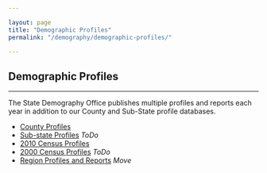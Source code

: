 ```yaml
---

layout: page
title: "Demographic Profiles"
permalink: "/demography/demographic-profiles/"

---
```


## Demographic Profiles

- - -

The State Demography Office publishes multiple profiles and reports each year in addition to our County and Sub-State profile databases.

- [County Profiles](/population/data/county-profile#county-demographic-profiles)
- [Sub-state Profiles](https://dola.colorado.gov/demog_webapps/psr_parameters.jsf) *ToDo*
- [2010 Census Profiles](/census-acs/2010-census-data#census-data-for-colorado-2010)
- [2000 Census Profiles](http://dola.colorado.gov/dlg/demog/census_profiles.html) *ToDo*
- [Region Profiles and Reports](http://dola.colorado.gov/dlg/demog/region_profiles.html) *Move*